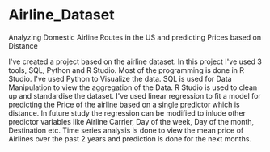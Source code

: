 # Airline_Dataset
Analyzing Domestic Airline Routes in the US and predicting Prices based on Distance

I've created a project based on the airline dataset. In this project I've used 3 tools, SQL, Python and R Studio. Most of the programming is done in R Studio. I've used Python to Visualize the data. SQL is used for Data Manipulation to view the aggregation of the Data. R Studio is used to clean up and standardise the dataset. I've used linear regression to fit a model for predicting the Price of the airline based on a single predictor which is distance. In future study the regression can be modified to inlude other predictor variables like Airline Carrier, Day of the week, Day of the month, Destination etc. Time series analysis is done to view the mean price of Airlines over the past 2 years and prediction is done for the next months.
